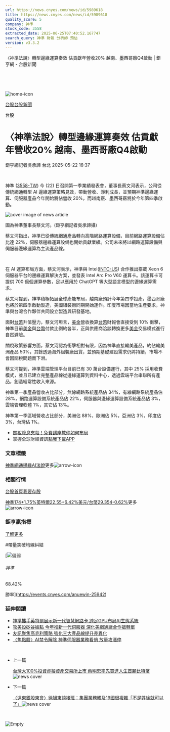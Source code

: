 ```yaml
---
url: https://news.cnyes.com/news/id/5989618
title: https://news.cnyes.com/news/id/5989618
quality_score: 5
company: 神準
stock_code: 3558
extracted_date: 2025-06-25T07:40:52.167747
search_query: 神準 財報 分析師 預估
version: v3.3.2
---
```


〈神準法說〉轉型邊緣運算奏效 估貢獻年營收20% 越南、墨西哥廠Q4啟動 | 鉅亨網 - 台股新聞

‌

‌

![home-icon](/assets/icons/breadCrumb/symbol-icon-home.svg)

[台股](/news/cat/tw_stock)[台股新聞](/news/cat/tw_stock_news)

台股

# 〈神準法說〉轉型邊緣運算奏效 估貢獻年營收20% 越南、墨西哥廠Q4啟動

鉅亨網記者吳承諦 台北 2025-05-22 16:37

‌

神準 ([3558-TW](https://www.cnyes.com/twstock/3558)) 今 (22) 日召開第一季業績發表會，董事長蔡文河表示，公司從傳統網通轉型 AI 邊緣運算策略見效，帶動營收、淨利成長，並預期神準邊緣運算、伺服器產品今年開始將佔營收 20%，而越南廠、墨西哥廠將於今年第四季啟動。

![cover image of news article](/_next/image?url=https%3A%2F%2Fcimg.cnyes.cool%2Fprod%2Fnews%2F5989618%2Fl%2Ffda6fea2dca32e6b4b9df44f3af6635b.jpg&w=3840&q=75)

圖為神準董事長蔡文河。(鉅亨網記者吳承諦攝)

蔡文河指出，神準已從傳統網通產品轉向高階網路運算設備，目前網路運算設備佔比達 22%，伺服器邊緣運算設備也開始貢獻業績。公司未來將以網路運算設備與伺服器邊緣運算為主流產品線。

‌

在 AI 運算布局方面，蔡文河表示，神準與 Intel([INTC-US](https://invest.cnyes.com/usstock/detail/INTC)) 合作推出搭載 Xeon 6 伺服器平台的邊緣運算解決方案，並發表 Intel Arc Pro V60 運算卡。該運算卡可提供 700 億個運算參數，足以應用於 ChatGPT 等大型語言模型的邊緣運算需求。

蔡文河提到，神準積極拓展全球產能布局，越南廠預計今年第四季投產，墨西哥廠也將於第四季啟動製造，美國組裝廠同期開始運作。印度市場因當地生產要求，神準與台灣合作夥伴共同設立製造與研發基地。

面對[台幣](https://invest.cnyes.com/forex/detail/usdtwd)升值壓力，蔡文河坦言，[美金](https://invest.cnyes.com/forex/detail/usdtwd)營收換算[台幣](https://invest.cnyes.com/forex/detail/usdtwd)財報會直接受到 10% 衝擊，神準目前[美金](https://invest.cnyes.com/forex/detail/usdtwd)與[台幣](https://invest.cnyes.com/forex/detail/usdtwd)付款比例約各半，正與供應商洽談轉換更多[美金](https://invest.cnyes.com/forex/detail/usdtwd)交易模式進行自然避險。

關稅政策影響方面，蔡文河認為衝擊相對有限，因為神準直接輸美產品，約佔輸美洲產品 50%，其餘透過海外組裝廠出貨，並預期基礎建設需求仍將持續，市場不會因關稅問題而下滑。

蔡文河提到，神準雲端管理平台目前已有 30 萬台設備運行，其中 25% 採用收費模式，並且已建立完整產品線從邊緣運算到資料中心，透過雲端平台串聯所有產品，創造經常性收入來源。

神準第一季產品營收占比部分，無線網路系統產品佔 34%，有線網路系統產品佔 28%，網路運算設備系統產品佔 22%，伺服器與邊緣運算設備系統產品佔 3%，雲端管理軟體 1%，其它佔 13%。

神準第一季區域營收占比部分，美洲佔 88%，歐洲佔 5%，亞洲佔 3%，印度佔 3%，台灣佔 1%。

* [關稅降息夾殺！免費講座教你如何布局](https://www.rsc.com.tw/Cnyes_RSC/SeminarBooking2025InvestmentOutlook.aspx?utm_source=anue&utm_medium=usstocks_end)
* 掌握全球財經資訊[點我下載APP](http://www.cnyes.com/app/?utm_source=mweb&utm_medium=HamMenuBanner&utm_campaign=fixed&utm_content=entr)

### 文章標籤

[神準](https://news.cnyes.com/tag/神準 "神準")[網通](https://news.cnyes.com/tag/網通 "網通")[邊緣AI](https://news.cnyes.com/tag/邊緣AI "邊緣AI")[法說](https://news.cnyes.com/tag/法說 "法說")更多![arrow-icon](/assets/icons/arrows/arrow-down.svg)

### 相關行情

[台股首頁](https://www.cnyes.com/twstock)[我要存股](https://supr.link/8OHaU)

[神準174+1.75%](https://www.cnyes.com/twstock/3558)[英特爾22.55+6.42%](https://invest.cnyes.com/usstock/detail/INTC)[美元/台幣29.354-0.62%](https://invest.cnyes.com/forex/detail/USDTWD)更多![arrow-icon](/assets/icons/arrows/arrow-down.svg)

### 鉅亨贏指標

[了解更多](https://events.cnyes.com/anuewin-25942)

#帶量突破均線糾結

[![偏弱](/assets/icons/win-indicator/short.svg)

###### 神準

68.42%

勝率](https://events.cnyes.com/anuewin-25942)

### 延伸閱讀

* [神準攜手英特爾展示新一代智慧網路卡 跨足GPU布局AI生態系統](/news/id/5987735)
* [攻美設矽谷據點 今年推新一代伺服器 深化美網通廠合作搶轉單](/news/id/5826188)
* [友訊聚焦高毛利策略 強化三大產品線提升差異化](/news/id/6026765)
* [〈焦點股〉AI禁令解除 神準伺服器業務看俏 放量攻漲停](/news/id/5979057)

‌

* 上一篇

  [台灣大100%投資虛擬資產交易所上市 蔡明忠率先買進人生首顆比特幣](/news/id/5989898)![news cover](https://cimg.cnyes.cool/prod/news/5989898/m/528a8913702182b6c79c66a7e1aeb6c7.jpg)
* 下一篇

  [〈遠東銀股東會〉徐旭東談接班：集團業務觸及19國很複雜「不是姓徐就可以了」](/news/id/5989260)![news cover](https://cimg.cnyes.cool/prod/news/5989260/m/b0c8ae7189d801ffd26a1c9a0c0a4cd2.jpg)

‌

![Empty](/assets/icons/skeleton/empty-image.svg)

‌